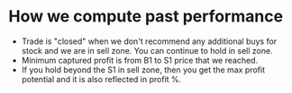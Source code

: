 # How we compute past performance
 - Trade is "closed" when we don't recommend any additional buys for stock and we are in sell zone. You can continue to hold in sell zone.
 - Minimum captured profit is from B1 to S1 price that we reached.
 - If you hold beyond the S1 in sell zone, then you get the max profit potential and it is also reflected in profit %.
